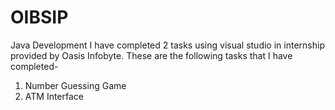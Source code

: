 # OIBSIP
Java Development
I have completed 2 tasks using visual studio in internship provided by Oasis Infobyte. These are the following tasks that I have completed-

1. Number Guessing Game
2. ATM Interface
